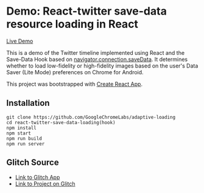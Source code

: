 
# Demo: React-twitter save-data resource loading in React

[Live Demo](https://adaptive-loading.web.app/react-twitter-save-data-loading(hook))

This is a demo of the Twitter timeline implemented using React and the Save-Data Hook based on [navigator.connection.saveData](https://developer.mozilla.org/en-US/docs/Web/API/NetworkInformation/saveData). It determines whether to load low-fidelity or high-fidelity images based on the user's Data Saver (Lite Mode) preferences on Chrome for Android.

This project was bootstrapped with [Create React App](https://github.com/facebook/create-react-app).

## Installation
```
git clone https://github.com/GoogleChromeLabs/adaptive-loading
cd react-twitter-save-data-loading(hook)
npm install
npm start
npm run build
npm run server
```

## Glitch Source
* [Link to Glitch App](https://anton-karlovskiy-react-save-data-twitter.glitch.me/)
* [Link to Project on Glitch](https://glitch.com/~anton-karlovskiy-react-save-data-twitter/)
